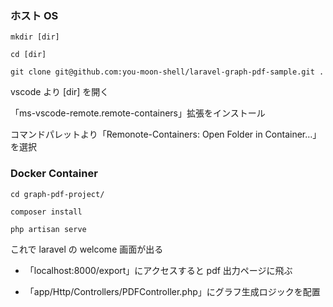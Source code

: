 ### ホスト OS

`mkdir [dir]`

`cd [dir]`

`git clone git@github.com:you-moon-shell/laravel-graph-pdf-sample.git .`

vscode より [dir] を開く

「ms-vscode-remote.remote-containers」拡張をインストール

コマンドパレットより「Remonote-Containers: Open Folder in Container…」を選択

### Docker Container

`cd graph-pdf-project/`

`composer install`

`php artisan serve`

これで laravel の welcome 画面が出る

- 「localhost:8000/export」にアクセスすると pdf 出力ページに飛ぶ

- 「app/Http/Controllers/PDFController.php」にグラフ生成ロジックを配置
